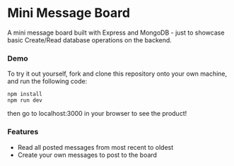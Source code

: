 # Mini Message Board

A mini message board built with Express and MongoDB - just to showcase basic Create/Read database operations on the backend.

### Demo

To try it out yourself, fork and clone this repository onto your own machine, and run the following code:

```
npm install
npm run dev
```

then go to localhost:3000 in your browser to see the product!

### Features

- Read all posted messages from most recent to oldest
- Create your own messages to post to the board
